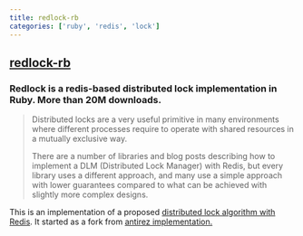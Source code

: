 ```yaml
---
title: redlock-rb
categories: ['ruby', 'redis', 'lock']
---
```

## [redlock-rb](https://github.com/leandromoreira/redlock-rb)

### Redlock is a redis-based distributed lock implementation in Ruby. More than 20M downloads.


> Distributed locks are a very useful primitive in many environments where different processes require to operate  with shared resources in a mutually exclusive way.
>
> There are a number of libraries and blog posts describing how to implement a DLM (Distributed Lock Manager) with Redis, but every library uses a different approach, and many use a simple approach with lower guarantees compared to what can be achieved with slightly more complex designs.

This is an implementation of a proposed [distributed lock algorithm with Redis](http://redis.io/topics/distlock). It started as a fork from [antirez implementation.](https://github.com/antirez/redlock-rb)
